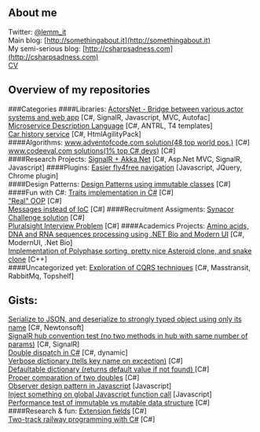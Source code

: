 ## About me
Twitter: [@lemm_it](www.twitter.com/lemm_it)  
Main blog: [http://somethingabout.it](http://somethingabout.it)  
My semi-serious blog: [http://csharpsadness.com](http://csharpsadness.com)  
[CV](https://github.com/lemmit/overview/cv.pdf)

## Overview of my repositories
###Categories
####Libraries:
[ActorsNet - Bridge between various actor systems and web app](https://github.com/lemmit/ActorsNet) [C#, SignalR, Javascript, MVC, Autofac]  
[Microservice Description Language](https://github.com/lemmit/MicroserviceMatrixDSL) [C#, ANTRL, T4 templates]  
[Car history service](https://github.com/lemmit/CarInfoService) [C#, HtmlAgilityPack]  
####Algorithms:
[www.adventofcode.com solution(48 top world pos.)](https://github.com/lemmit/AdventOfCode15) [C#]  
[www.codeeval.com solutions(1% top C# devs)](https://github.com/lemmit/CodeEval) [C#]  
####Research Projects:
[SignalR + Akka.Net](https://github.com/lemmit/signalr-meets-akka) [C#, Asp.Net MVC, SignalR, Javascript]
####Plugins:
[Easier fly4free navigation](https://github.com/lemmit/fly4free-ajax-gallery-chrome-extension) [Javascript, JQuery, Chrome plugin]  
####Design Patterns:
[Design Patterns using immutable classes](https://github.com/lemmit/DesignPatternsUsingImmutableClasses) [C#]
####Fun with C#:
[Traits implementation in C#](https://github.com/lemmit/CSharpTraits) [C#]  
["Real" OOP](https://github.com/lemmit/RealOOP) [C#]  
[Messages instead of IoC](https://github.com/lemmit/MessageBasedDependencies) [C#]
####Recruitment Assigments:
[Synacor Challenge solution](https://github.com/lemmit/SynacorVirtualMachine) [C#]  
[Pluralsight Interview Problem](https://github.com/lemmit/PluralsightInterviewProblems) [C#]
####Academics Projects:
[Amino acids, DNA and RNA sequences processing using .NET Bio and Modern UI](https://github.com/lemmit/BioinformaticsKKR) [C#, ModernUI, .Net Bio]  
[Implementation of Polyphase sorting, pretty nice Asteroid clone, and snake clone](https://github.com/lemmit/DugOff) [C++]  
####Uncategorized yet:
[Exploration of CQRS techniques](https://github.com/lemmit/Chatty-cqrs) [C#, Masstransit, RabbitMq, Topshelf]

## Gists:
[Serialize to JSON, and deserialize to strongly typed object using only its name](https://gist.github.com/lemmit/f0d8671bb970d1ae1040) [C#, Newtonsoft]  
[SignalR hub convention test (no two methods in hub with same number of params)](https://gist.github.com/lemmit/1af0289a30021e31da92) [C#, SignalR]  
[Double dispatch in C#](https://gist.github.com/lemmit/0dacecbff5d5de838456) [C#, dynamic]  
[Verbose dictionary (tells key name on exception)](https://gist.github.com/lemmit/61a14f00fc61c73e0e30)  [C#]  
[Defaultable dictionary (returns default value if not found) ](https://gist.github.com/lemmit/dce49222a2d042b81d53) [C#]  
[Proper comparation of two doubles](https://gist.github.com/lemmit/0b781309f7bf53ca8973)  [C#]  
[Observer design pattern in Javascript](https://gist.github.com/lemmit/941e27966e49a12ba5a6) [Javascript]  
[Inject something on global Javascript function call](https://gist.github.com/lemmit/43066ef63de015f2d1e6) [Javascript]  
[Performance test of immutable vs mutable data structure](https://gist.github.com/lemmit/354b6185886bba6a1d9b) [C#]  
####Research & fun:
[Extension fields](https://gist.github.com/lemmit/6790c0f20dd02a25da2e)  [C#]  
[Two-track railway programming with C#](https://gist.github.com/lemmit/47eb5b24f63ca11da6c5)  [C#]


